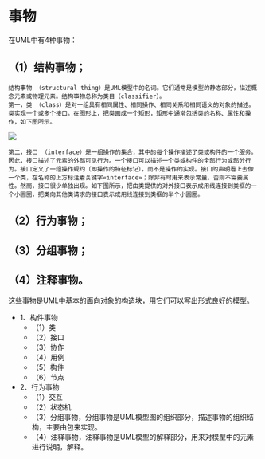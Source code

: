 # 事物

在UML中有4种事物：

## （1）结构事物；

```
结构事物 （structural thing）是UML模型中的名词。它们通常是模型的静态部分，描述概念元素或物理元素。结构事物总称为类目（classifier）。
第一，类 （class）是对一组具有相同属性、相同操作、相同关系和相同语义的对象的描述。类实现一个或多个接口。在图形上，把类画成一个矩形，矩形中通常包括类的名称、属性和操作，如下图所示。
```

![](https://raw.githubusercontent.com/ZanderZhao/images/master/img2019/20191216203117.png)

```
第二，接口 （interface）是一组操作的集合，其中的每个操作描述了类或构件的一个服务。因此，接口描述了元素的外部可见行为。一个接口可以描述一个类或构件的全部行为或部分行为。接口定义了一组操作规约（即操作的特征标记），而不是操作的实现。接口的声明看上去像一个类，在名称的上方标注着关键字«interface»；除非有时用来表示常量，否则不需要属性。然而，接口很少单独出现。如下图所示，把由类提供的对外接口表示成用线连接到类框的一个小圆圈，把类向其他类请求的接口表示成用线连接到类框的半个小圆圈。
```



## （2）行为事物；



## （3）分组事物；



## （4）注释事物。









这些事物是UML中基本的面向对象的构造块，用它们可以写出形式良好的模型。









- 1、构件事物
  - （1）类
  - （2）接口
  - （3）协作
  - （4）用例
  - （5）构件
  - （6）节点
- 2、行为事物
  - （1）交互
  - （2）状态机
  - （3）分组事物，分组事物是UML模型图的组织部分，描述事物的组织结构，主要由包来实现。
  - （4）注释事物，注释事物是UML模型的解释部分，用来对模型中的元素进行说明，解释。

